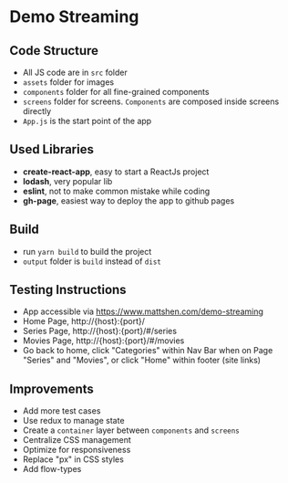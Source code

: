 # Demo Streaming

## Code Structure
- All JS code are in `src` folder
- `assets` folder for images
- `components` folder for all fine-grained components
- `screens` folder for screens. `Components` are composed inside screens directly
- `App.js` is the start point of the app

## Used Libraries
- **create-react-app**, easy to start a ReactJs project
- **lodash**, very popular lib
- **eslint**, not to make common mistake while coding
- **gh-page**, easiest way to deploy the app to github pages


## Build
- run `yarn build` to build the project
- `output` folder is `build` instead of `dist`


## Testing Instructions
- App accessible via https://www.mattshen.com/demo-streaming
- Home Page, http://{host}:{port}/
- Series Page, http://{host}:{port}/#/series
- Movies Page, http://{host}:{port}/#/movies
- Go back to home, click "Categories" within Nav Bar when on Page "Series" and "Movies", or click "Home" within footer (site links)


## Improvements
- Add more test cases
- Use redux to manage state
- Create a `container` layer between `components` and `screens`
- Centralize CSS management
- Optimize for responsiveness
- Replace "px" in CSS styles
- Add flow-types
